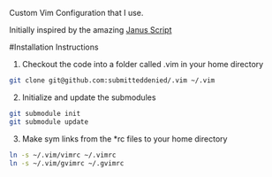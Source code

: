 Custom Vim Configuration that I use. 

Initially inspired by the amazing [Janus
Script](https://github.com/carlhuda/janus)

#Installation Instructions

1) Checkout the code into a folder called .vim in your home directory  

``` bash
git clone git@github.com:submitteddenied/.vim ~/.vim

```

2) Initialize and update the submodules

``` bash
git submodule init
git submodule update

```

3) Make sym links from the *rc files to your home directory

``` bash
ln -s ~/.vim/vimrc ~/.vimrc
ln -s ~/.vim/gvimrc ~/.gvimrc  

```
